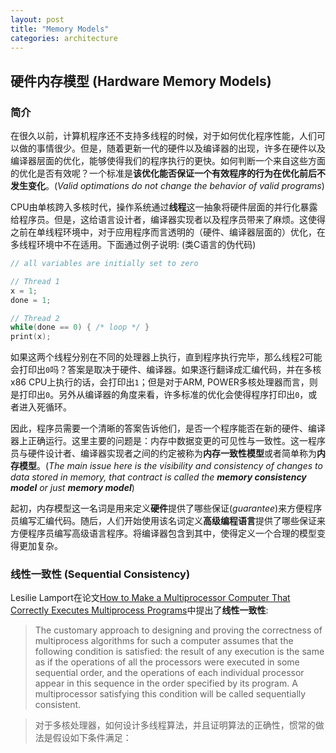 ```yaml
---
layout: post
title: "Memory Models"
categories: architecture
---
```


## 硬件内存模型 (Hardware Memory Models)

### 简介

在很久以前，计算机程序还不支持多线程的时候，对于如何优化程序性能，人们可以做的事情很少。但是，随着更新一代的硬件以及编译器的出现，许多在硬件以及编译器层面的优化，能够使得我们的程序执行的更快。如何判断一个来自这些方面的优化是否有效呢？一个标准是**该优化能否保证一个有效程序的行为在优化前后不发生变化**。(_Valid optimations do not change the behavior of valid programs_)

CPU由单核跨入多核时代，操作系统通过**线程**这一抽象将硬件层面的并行化暴露给程序员。但是，这给语言设计者，编译器实现者以及程序员带来了麻烦。这使得之前在单线程环境中，对于应用程序而言透明的（硬件、编译器层面的）优化，在多线程环境中不在适用。下面通过例子说明: (类C语言的伪代码)

```c
// all variables are initially set to zero

// Thread 1
x = 1;
done = 1;

// Thread 2
while(done == 0) { /* loop */ }
print(x);
```
如果这两个线程分别在不同的处理器上执行，直到程序执行完毕，那么线程2可能会打印出`0`吗？答案是取决于硬件、编译器。如果逐行翻译成汇编代码，并在多核x86 CPU上执行的话，会打印出`1`；但是对于ARM, POWER多核处理器而言，则是打印出`0`。另外从编译器的角度来看，许多标准的优化会使得程序打印出`0`，或者进入死循环。

因此，程序员需要一个清晰的答案告诉他们，是否一个程序能否在新的硬件、编译器上正确运行。这里主要的问题是：内存中数据变更的可见性与一致性。这一程序员与硬件设计者、编译器实现者之间的约定被称为**内存一致性模型**或者简单称为**内存模型**。(_The main issue here is the visibility and consistency of changes to data stored in memory, that contract is called the **memory consistency model** or just **memory model**_)

起初，内存模型这一名词是用来定义**硬件**提供了哪些保证(_guarantee_)来方便程序员编写汇编代码。随后，人们开始使用该名词定义**高级编程语言**提供了哪些保证来方便程序员编写高级语言程序。将编译器包含到其中，使得定义一个合理的模型变得更加复杂。

### 线性一致性 (Sequential Consistency)

Lesilie Lamport在论文[How to Make a Multiprocessor Computer That Correctly Executes Multiprocess Programs](https://www.microsoft.com/en-us/research/publication/make-multiprocessor-computer-correctly-executes-multiprocess-programs/)中提出了**线性一致性**:

> The customary approach to designing and proving the correctness of multiprocess algorithms for such a computer assumes that the following condition is satisfied: the result of any execution is the same as if the operations of all the processors were executed in some sequential order, and the operations of each individual processor appear in this sequence in the order specified by its program. A multiprocessor satisfying this condition will be called sequentially consistent.

> 对于多核处理器，如何设计多线程算法，并且证明算法的正确性，惯常的做法是假设如下条件满足：


